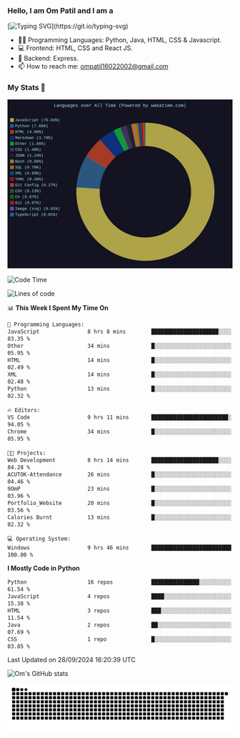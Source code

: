 <h3> Hello, I am Om Patil and I am a</h3>

[![Typing SVG](https://readme-typing-svg.demolab.com?font=Fira+Code&pause=1000&color=00F7F6&random=false&width=435&lines=Python+Developer;Full+Stack+Developer;Java+Developmer;Data+Scientist;Machine+Learning+Engineer;Deep+Learning+Engineer;Artificial+Intelligence+Engineer;Data+Analyst;Python+Developer;Computer+Vision+Specialist;)](https://git.io/typing-svg)


- 👨‍💻 Programming Languages: Python, Java, HTML, CSS & Javascript. 
- 💻 Frontend: HTML, CSS and React JS.
- 🦄 Backend: Express.
- 📫 How to reach me: ompatil16022002@gmail.com

<h3>My Stats 💯</h3>

<img src="wakatime-stats.svg" alt="Wakatime Stats" width="600"/>

<!--  [![Top Langs](https://github-readme-stats.vercel.app/api/top-langs/?username=9OmP&layout=compact&theme=radical)](https://github.com/anuraghazra/github-readme-stats) -->

<!--START_SECTION:waka-->
![Code Time](http://img.shields.io/badge/Code%20Time-36%20hrs%2023%20mins-blue)

![Lines of code](https://img.shields.io/badge/From%20Hello%20World%20I%27ve%20Written-1.5%20million%20lines%20of%20code-blue)

📊 **This Week I Spent My Time On** 

```text
💬 Programming Languages: 
JavaScript               8 hrs 8 mins        █████████████████████░░░░   83.35 % 
Other                    34 mins             █░░░░░░░░░░░░░░░░░░░░░░░░   05.95 % 
HTML                     14 mins             █░░░░░░░░░░░░░░░░░░░░░░░░   02.49 % 
XML                      14 mins             █░░░░░░░░░░░░░░░░░░░░░░░░   02.48 % 
Python                   13 mins             █░░░░░░░░░░░░░░░░░░░░░░░░   02.32 % 

🔥 Editors: 
VS Code                  9 hrs 11 mins       ████████████████████████░   94.05 % 
Chrome                   34 mins             █░░░░░░░░░░░░░░░░░░░░░░░░   05.95 % 

🐱‍💻 Projects: 
Web Development          8 hrs 14 mins       █████████████████████░░░░   84.28 % 
ACUTOK-Attendance        26 mins             █░░░░░░░░░░░░░░░░░░░░░░░░   04.46 % 
9OmP                     23 mins             █░░░░░░░░░░░░░░░░░░░░░░░░   03.96 % 
Portfolio_Website        20 mins             █░░░░░░░░░░░░░░░░░░░░░░░░   03.56 % 
Calories Burnt           13 mins             █░░░░░░░░░░░░░░░░░░░░░░░░   02.32 % 

💻 Operating System: 
Windows                  9 hrs 46 mins       █████████████████████████   100.00 % 
```

**I Mostly Code in Python** 

```text
Python                   16 repos            ███████████████░░░░░░░░░░   61.54 % 
JavaScript               4 repos             ████░░░░░░░░░░░░░░░░░░░░░   15.38 % 
HTML                     3 repos             ███░░░░░░░░░░░░░░░░░░░░░░   11.54 % 
Java                     2 repos             ██░░░░░░░░░░░░░░░░░░░░░░░   07.69 % 
CSS                      1 repo              █░░░░░░░░░░░░░░░░░░░░░░░░   03.85 % 
```




 Last Updated on 28/09/2024 16:20:39 UTC
<!--END_SECTION:waka-->

![Om's GitHub stats](https://github-readme-stats.vercel.app/api?username=9OmP&show_icons=true&theme=radical)

![snake gif](https://github.com/9OmP/9OmP/blob/output/github-contribution-grid-snake-dark.svg)



